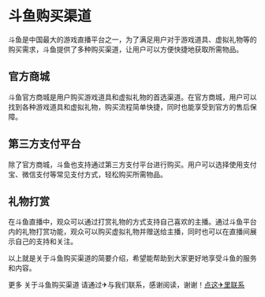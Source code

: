 # 斗鱼购买渠道

斗鱼是中国最大的游戏直播平台之一，为了满足用户对于游戏道具、虚拟礼物等的购买需求，斗鱼提供了多种购买渠道，让用户可以方便快捷地获取所需物品。

## 官方商城

斗鱼官方商城是用户购买游戏道具和虚拟礼物的首选渠道。在官方商城，用户可以找到各种游戏道具和虚拟礼物，购买流程简单快捷，同时也能享受到官方的售后保障。

## 第三方支付平台

除了官方商城，斗鱼也支持通过第三方支付平台进行购买。用户可以选择使用支付宝、微信支付等常见支付方式，轻松购买所需物品。

## 礼物打赏

在斗鱼直播中，观众可以通过打赏礼物的方式支持自己喜欢的主播。通过斗鱼平台内的礼物打赏功能，观众可以购买虚拟礼物并赠送给主播，同时也可以在直播间展示自己的支持和关注。

以上就是关于斗鱼购买渠道的简要介绍，希望能帮助到大家更好地享受斗鱼的服务和内容。

更多 关于斗鱼购买渠道 请通过✈与我们联系，感谢阅读，谢谢！[点这✈里联系](https://sms.k02.cc)